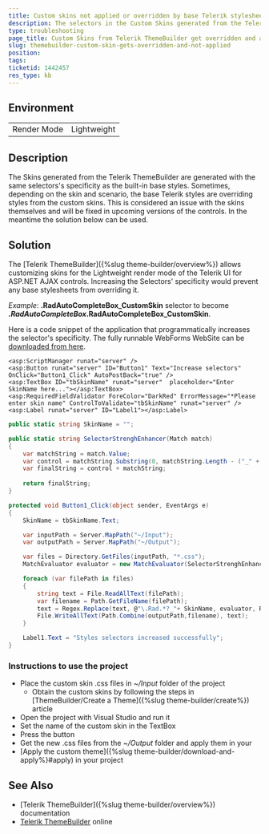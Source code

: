 ```yaml
---
title: Custom skins not applied or overridden by base Telerik stylesheets
description: The selectors in the Custom Skins generated from the Telerik ThemeBuilder are with the same specificity and get overridden when loaded in head tag
type: troubleshooting
page_title: Custom Skins from Telerik ThemeBuilder get overridden and are not applied 
slug: themebuilder-custom-skin-gets-overridden-and-not-applied
position: 
tags: 
ticketid: 1442457
res_type: kb
---
```


## Environment
<table>
	<tbody>
		<tr>
			<td>Render Mode</td>
			<td>Lightweight</td>
		</tr>
	</tbody>
</table>


## Description
The Skins generated from the Telerik ThemeBuilder are generated with the same selectors's specificity as the built-in base styles. Sometimes, depending on the skin and scenario, the base Telerik styles are overriding styles from the custom skins. This is considered an issue with the skins themselves and will be fixed in upcoming versions of the controls. In the meantime the solution below can be used.

## Solution

The [Telerik ThemeBuilder]({%slug theme-builder/overview%}) allows customizing skins for the Lightweight render mode of the Telerik UI for ASP.NET AJAX controls. 
Increasing the Selectors' specificity would prevent any base stylesheets from overriding it. 

*Example*: **.RadAutoCompleteBox_CustomSkin** selector to become **_.RadAutoCompleteBox_.RadAutoCompleteBox_CustomSkin**. 

Here is a code snippet of the application that programmatically increases the selector's specificity. The fully runnable WebForms WebSite can be [downloaded from here](files/IncreaseCustomSkinSelector.zip).

````ASP.NET
<asp:ScriptManager runat="server" />
<asp:Button runat="server" ID="Button1" Text="Increase selectors" OnClick="Button1_Click" AutoPostBack="true" />
<asp:TextBox ID="tbSkinName" runat="server"  placeholder="Enter SkinName here..."></asp:TextBox>
<asp:RequiredFieldValidator ForeColor="DarkRed" ErrorMessage="*Please enter skin name" ControlToValidate="tbSkinName" runat="server" />
<asp:Label runat="server" ID="Label1"></asp:Label>
````

````C#
public static string SkinName = "";

public static string SelectorStrenghEnhancer(Match match)
{
    var matchString = match.Value;
    var control = matchString.Substring(0, matchString.Length - ("_" + SkinName).Length);
    var finalString = control + matchString;
       
    return finalString;
}

protected void Button1_Click(object sender, EventArgs e)
{
    SkinName = tbSkinName.Text;

    var inputPath = Server.MapPath("~/Input");
    var outputPath = Server.MapPath("~/Output");

    var files = Directory.GetFiles(inputPath, "*.css");
    MatchEvaluator evaluator = new MatchEvaluator(SelectorStrenghEnhancer);

    foreach (var filePath in files)
    {
        string text = File.ReadAllText(filePath);
        var filename = Path.GetFileName(filePath);
        text = Regex.Replace(text, @"\.Rad.*?_"+ SkinName, evaluator, RegexOptions.IgnorePatternWhitespace);
        File.WriteAllText(Path.Combine(outputPath,filename), text);
    }

    Label1.Text = "Styles selectors increased successfully";
}
````


### Instructions to use the project 
  
* Place the custom skin .css files in *~/Input* folder of the project
  * Obtain the custom skins by following the steps in [ThemeBuilder/Create a Theme]({%slug theme-builder/create%}) article
* Open the project with Visual Studio and run it
* Set the name of the custom skin in the TextBox
* Press the button 
* Get the new .css files from the *~/Output* folder and apply them in your 
* [Apply the custom theme]({%slug theme-builder/download-and-apply%}#apply) in your project


## See Also

* [Telerik ThemeBuilder]({%slug theme-builder/overview%}) documentation
* [Telerik ThemeBuilder](https://themebuilder.telerik.com/aspnet-ajax) online 
